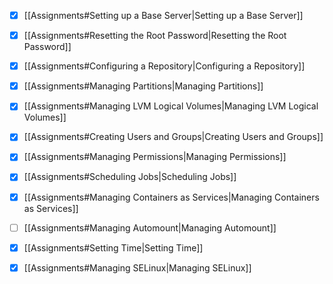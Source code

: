 - [x] [[Assignments#Setting up a Base Server|Setting up a Base Server]]
- [x] [[Assignments#Resetting the Root Password|Resetting the Root Password]]
- [x] [[Assignments#Configuring a Repository|Configuring a Repository]]
- [x] [[Assignments#Managing Partitions|Managing Partitions]]
- [x] [[Assignments#Managing LVM Logical Volumes|Managing LVM Logical Volumes]]
- [x] [[Assignments#Creating Users and Groups|Creating Users and Groups]]
- [x] [[Assignments#Managing Permissions|Managing Permissions]]
- [x] [[Assignments#Scheduling Jobs|Scheduling Jobs]]
- [x] [[Assignments#Managing Containers as Services|Managing Containers as Services]]
- [ ] [[Assignments#Managing Automount|Managing Automount]]
- [x] [[Assignments#Setting Time|Setting Time]]
- [x] [[Assignments#Managing SELinux|Managing SELinux]]


